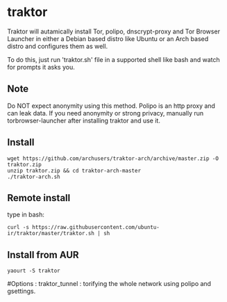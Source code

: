 # traktor
Traktor will autamically install Tor, polipo, dnscrypt-proxy and Tor Browser Launcher in either a Debian based distro like Ubuntu or an Arch based distro  and configures them as well.

To do this, just run 'traktor.sh' file in a supported shell like bash and watch for prompts it asks you.

## Note
Do NOT expect anonymity using this method. Polipo is an http proxy and can leak data. If you need anonymity or strong privacy, manually run torbrowser-launcher after installing traktor and use it.

## Install
    wget https://github.com/archusers/traktor-arch/archive/master.zip -O traktor.zip
    unzip traktor.zip && cd traktor-arch-master
    ./traktor-arch.sh

## Remote install
type in bash:

    curl -s https://raw.githubusercontent.com/ubuntu-ir/traktor/master/traktor.sh | sh

## Install from AUR
    yaourt -S traktor
#Options :
traktor_tunnel : torifying the whole network using polipo and gsettings.
